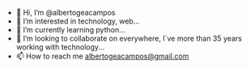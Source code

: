 - 👋 Hi, I’m @albertogeacampos
- 👀 I’m interested in technology, web...
- 🌱 I’m currently learning python...
- 💞️ I’m looking to collaborate on everywhere, I´ve more than 35 years working with technology...
- 📫 How to reach me albertogeacampos@gmail.com

<!---
albertogeacampos/albertogeacampos is a ✨ special ✨ repository because its `README.md` (this file) appears on your GitHub profile.
You can click the Preview link to take a look at your changes.
--->
